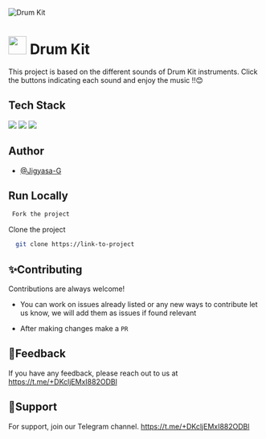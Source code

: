 
![Drum Kit](https://user-images.githubusercontent.com/87705437/144789106-e2324ba7-e053-46ff-8c19-fd0998a8758e.png)

# <img src="https://raw.githubusercontent.com/Jigyasa-G/Drum-Kit-Website/main/favicon.ico" width="36">  Drum Kit
This project is based on the different sounds of Drum Kit instruments.
Click the buttons indicating each sound and enjoy the music !!😊


## Tech Stack

 ![](	https://img.shields.io/badge/HTML5-E34F26?style=for-the-badge&logo=html5&logoColor=white) ![](	https://img.shields.io/badge/CSS3-1572B6?style=for-the-badge&logo=css3&logoColor=white) ![](	https://img.shields.io/badge/JavaScript-323330?style=for-the-badge&logo=javascript&logoColor=F7DF1E)


## Author

- [@Jigyasa-G](https://www.github.com/Jigyasa-G)

## Run Locally

```bash
 Fork the project
```
Clone the project

```bash
  git clone https://link-to-project
```



## ✨Contributing

Contributions are always welcome!

* You can work on issues already listed or any new ways to contribute let us know, we will add them as issues if found relevant

* After making changes make a `PR`


## 📃Feedback

If you have any feedback, please reach out to us at 
https://t.me/+DKcljEMxI882ODBl


## 🙌Support

For support, join our Telegram channel.
https://t.me/+DKcljEMxI882ODBl


